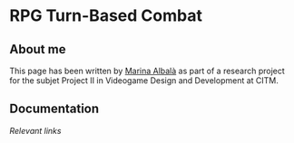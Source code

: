 # RPG Turn-Based Combat

## About me
This page has been written by [Marina Albalà](https://github.com/Vizalt) as part of a research project for the subjet Project II in Videogame Design and Development at CITM.

## Documentation

*Relevant links*
